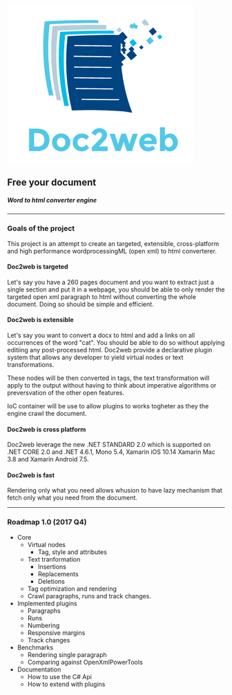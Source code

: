 ![alt text](logo.png "Logo Title Text 1")
## Free your document 
##### Word to html converter engine
----


### Goals of the project
This project is an attempt to create an targeted, extensible, cross-platform and high performance wordprocessingML 
(open xml) to html converterer.

#### Doc2web is targeted
Let's say you have a 260 pages document and you want to extract just a single section and put it in a webpage,
you should be able to only render the targeted open xml paragraph to html without converting the whole document.
Doing so should be simple and efficient.

#### Doc2web is extensible
Let's say you want to convert a docx to html and add a links on all occurrences of the word "cat".
You should be able to do so without applying editiing any post-processed html. Doc2web provide a declarative
plugin system that allows any developer to yield virtual nodes or text transformations. 

These nodes will be then converted in tags, the text transformation will apply to the output without having to
think about imperative algorithms or preversvation of the other open features. 

IoC container will be use to allow plugins to works togheter as they the engine crawl the document.

#### Doc2web is cross platform
Doc2web leverage the new .NET STANDARD 2.0 which is supported on .NET CORE 2.0 and .NET 4.6.1, Mono 5.4,
Xamarin iOS 10.14 Xamarin Mac 3.8 and Xamarin Android 7.5.

#### Doc2web is fast
Rendering only what you need allows whusion to have lazy mechanism that fetch only what you need from the 
document.

------

### Roadmap 1.0 (2017 Q4)
- Core
  - Virtual nodes
    - Tag, style and attributes
  - Text tranformation
    - Insertions
    - Replacements
    - Deletions
  - Tag optimization and rendering
  - Crawl paragraphs, runs and track changes.
- Implemented plugins
  - Paragraphs
  - Runs
  - Numbering
  - Responsive margins
  - Track changes
- Benchmarks
    - Rendering single paragraph
    - Comparing against OpenXmlPowerTools
- Documentation
  - How to use the C# Api
  - How to extend with plugins